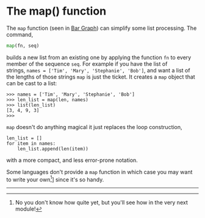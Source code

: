 # The map() function

The `map` function (seen in [Bar Graph](07-bar-graphs.md))
can simplify some list processing. The command,

```python
map(fn, seq)
```

builds a new list from an existing one by applying the function `fn` to
every member of the sequence `seq`. For example if you have the list of
strings, `names = ['Tim', 'Mary', 'Stephanie', 'Bob']`, and want a list
of the lengths of those strings `map` is just the ticket. It creates a
`map` object that can be cast to a list:

```plaintext
>>> names = ['Tim', 'Mary', 'Stephanie', 'Bob']
>>> len_list = map(len, names)
>>> list(len_list)
[3, 4, 9, 3]
>>> 
```

`map` doesn't do anything magical it just replaces the loop
construction,

    len_list = []
    for item in names:
        len_list.append(len(item))

with a more compact, and less error-prone notation.

Some languages don't provide a `map` function in which case you may
want to write your own[^*]] since it's so handy.

---

[^*]: No you don't know how quite yet, but you'll see how in the very
next module!

